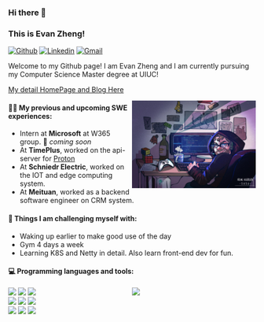 ### Hi there 👋 
### This is Evan Zheng!

[![Github](https://img.shields.io/badge/-Github-000?style=flat&logo=Github&logoColor=white)](https://github.com/principleZheng)
[![Linkedin](https://img.shields.io/badge/-LinkedIn-blue?style=flat&logo=Linkedin&logoColor=white)](https://www.linkedin.com/in/yuanze/)
[![Gmail](https://img.shields.io/badge/-Gmail-c14438?style=flat&logo=Gmail&logoColor=white)](mailto:evanzheng0077@gmail.com)

Welcome to my Github page! I am Evan Zheng and I am currently pursuing my Computer Science Master degree at UIUC!  

[My detail HomePage and Blog Here](https://principlezheng.github.io/)

<img align="right" alt="img" src="https://github.com/FernandoRoldan93/FernandoRoldan93/blob/master/cover_image.jpg" width="50%" height="auto" />


#### 👨‍💻 My previous and upcoming SWE experiences: 
- Intern at **Microsoft** at W365 group. 🚀 *coming soon*
- At **TimePlus**, worked on the api-server for [Proton](https://github.com/timeplus-io/proton)
- At **Schniedr Electric**, worked on the IOT and edge computing system.
- At **Meituan**, worked as a backend software engineer on CRM system.

#### :muscle: Things I am challenging myself with:
- Waking up earlier to make good use of the day
- Gym 4 days a week
- Learning K8S and Netty in detail. Also learn front-end dev for fun.

#### :computer: Programming languages and tools: 
<p>
	<img width="50%" align="right" src="https://github-readme-stats.vercel.app/api?username=principleZheng&show_icons=true&hide_border=true" />

<code><img width="10%" src="https://www.vectorlogo.zone/logos/java/java-ar21.svg"></code>
<code><img width="10%" src="https://www.vectorlogo.zone/logos/python/python-ar21.svg"></code>
<code><img width="10%" src="https://www.vectorlogo.zone/logos/golang/golang-ar21.svg"></code>
<br />
<code><img width="10%" src="https://www.vectorlogo.zone/logos/springio/springio-ar21.svg"></code>
<code><img width="10%" src="https://www.vectorlogo.zone/logos/mysql/mysql-ar21.svg"></code>
<code><img width="10%" src="https://www.vectorlogo.zone/logos/mongodb/mongodb-ar21.svg"></code>
<br />
<code><img width="10%" src="https://www.vectorlogo.zone/logos/apache_kafka/apache_kafka-ar21.svg"></code>
<code><img width="10%" src="https://www.vectorlogo.zone/logos/apache_hadoop/apache_hadoop-ar21.svg"></code>
<code><img width="10%" src="https://www.vectorlogo.zone/logos/kubernetes/kubernetes-ar21.svg"></code>
</p>
